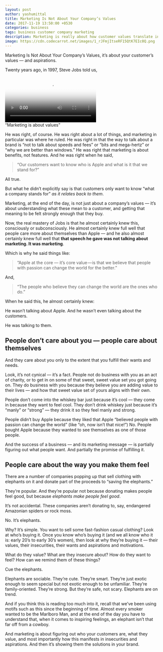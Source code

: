 ```yaml
---
layout: post
author: yashumittal
title: Marketing Is Not About Your Company’s Values
date: 2017-11-19 13:50:00 +0530
categories: business
tags: business customer company marketing
description: Marketing is really about how customer values translate into aspirations, insecurities, fears and motivations.
image: https://cdn.codecarrot.net/images/1_rJFmjItseRF15QtK7EIc0Q.png
---
```


Marketing Is Not About Your Company’s Values, it’s about your customer’s values — and aspirations.

Twenty years ago, in 1997, Steve Jobs told us,

<video poster="/path/to/poster.jpg" controls>
  <source src="https://cdn.codecarrot.net/videos/steve-jobs-marketing-is-about-values.mp4" type="video/mp4">
</video>

<div class="callout">
“Marketing is about values”
</div>

He was right, of course. He was right about a lot of things, and marketing in particular was where he ruled. He was right in that the way to talk about a brand is “not to talk about speeds and fees” or “bits and mega-hertz” or “why we are better than windows.” He was right that marketing is about benefits, not features. And he was right when he said,

<blockquote>
“Our customers want to know who is Apple and what is it that we stand for?”
</blockquote>

All true.

But what he didn’t explicitly say is that customers only want to know “what a company stands for” *as it relates back to them*.

Marketing, at the end of the day, is not just about a company’s values — it’s about understanding what these mean to a customer, and getting that meaning to be felt strongly enough that they buy.

Now, the real mastery of Jobs is that he almost certainly knew this, consciously or subconsciously. He almost certainly knew full well that people care more about themselves than Apple — and he also almost certainly knew full well that **that speech he gave was not talking about marketing. It was marketing**.

Which is why he said things like:

<blockquote>
“Apple at the core — it’s core value — is that we believe that people with passion can change the world for the better.”
</blockquote>

And,

<blockquote>
“The people who believe they can change the world are the ones who do.”
</blockquote>

When he said this, he almost certainly knew:

He wasn’t talking about Apple. And he wasn’t even talking about the customers.

He was talking to them.

## People don’t care about you — people care about themselves

And they care about you only to the extent that you fulfill their wants and needs.

Look, it’s not cynical — it’s a fact. People not do business with you as an act of charity, or to get in on some of that sweet, sweet value set you got going on. They do business with you because they believe you are adding value to their lives — and how that sweet value set of yours aligns with their own.

People don’t come into the whiskey bar just because it’s cool — they come in because they want to feel cool. They don’t drink whiskey just because it’s “manly” or “strong” — they drink it so they feel manly and strong.

People didn’t buy Apple because they liked that Apple “believed people with passion can change the world” (like “oh, now isn’t that nice!”) No. People bought Apple because they wanted to see themselves as one of those people.

And the success of a business — and its marketing message — is partially figuring out what people want. And partially the promise of fulfilling it.

## People care about the way you make them feel

There are a number of companies popping up that sell clothing with elephants on it and donate part of the proceeds to “saving the elephants.”

They’re popular. And they’re popular not because donating makes people feel good, but because *elephants make people feel good*.

It’s not accidental. These companies aren’t donating to, say, endangered Amazonian spiders or rock moss.

No. It’s elephants.

Why? It’s simple. You want to sell some fast-fashion casual clothing? Look at who’s buying it. Once you know who’s buying it (and we all know who it is: early 20’s to early 30’s women), then look at why they’re buying it — their values, their insecurities, their wants and aspirations and motivations.

What do they value? What are they insecure about? How do they want to feel? How can we remind them of these things?

Cue the elephants.

Elephants are sociable. They’re cute. They’re smart. They’re just exotic enough to seem special but not exotic enough to be unfamiliar. They’re family-oriented. They’re strong. But they’re safe, not scary. Elephants are on trend.

And if you think this is reading too much into it, recall that we’ve been using motifs such as this since the beginning of time. Almost every smoker wanted to be the Marlboro Man, and at the end of the day you have to understand that, when it comes to inspiring feelings, an elephant isn’t that far off from a cowboy.

And marketing is about figuring out who your customers are, what they value, and most importantly how this manifests in insecurities and aspirations. And then it’s showing them the solutions in your brand.
